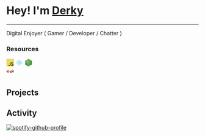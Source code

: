 

# Hey! I'm [Derky](https://derkyu.space)




--- 

Digital Enjoyer ( Gamer / Developer / Chatter )

### Resources
<code><img height="20" src="https://raw.githubusercontent.com/github/explore/80688e429a7d4ef2fca1e82350fe8e3517d3494d/topics/javascript/javascript.png"></code>
<code><img height="20" src="https://raw.githubusercontent.com/github/explore/80688e429a7d4ef2fca1e82350fe8e3517d3494d/topics/react/react.png"></code>
<code><img height="20" src="https://raw.githubusercontent.com/github/explore/80688e429a7d4ef2fca1e82350fe8e3517d3494d/topics/nodejs/nodejs.png"></code>    
<code><img height="20" src="https://raw.githubusercontent.com/github/explore/80688e429a7d4ef2fca1e82350fe8e3517d3494d/topics/git/git.png"></code>
## Projects


## Activity
[![spotify-github-profile](https://spotify-github-profile.vercel.app/api/view?uid=314tdmnfzjyq4wlojnpige4q4v44&cover_image=true&theme=default&bar_color_cover=true)](https://spotify-github-profile.vercel.app/api/view?uid=314tdmnfzjyq4wlojnpige4q4v44&redirect=true)
